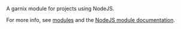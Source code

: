 A garnix module for projects using NodeJS.

For more info, see [modules](https://garnix.io/modules) and the [NodeJS module documentation](https://garnix.io/docs/modules/nodejs).
